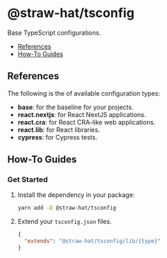# @straw-hat/tsconfig

Base TypeScript configurations.

- [References](#references)
- [How-To Guides](#how-to-guides)

## References

The following is the of available configuration types:

- **base**: for the baseline for your projects.
- **react.nextjs**: for React NextJS applications.
- **react.cra**: for React CRA-like web applications.
- **react.lib**: for React libraries.
- **cypress**: for Cypress tests.

## How-To Guides

### Get Started

1. Install the dependency in your package:

   ```sh
   yarn add -D @straw-hat/tsconfig
   ```

2. Extend your `tsconfig.json` files.

   ```json
   {
     "extends": "@straw-hat/tsconfig/lib/{type}"
   }
   ```

